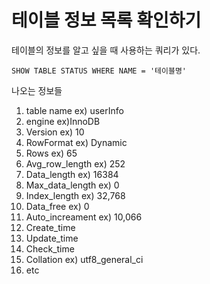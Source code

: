 # 테이블 정보 목록 확인하기
테이블의 정보를 알고 싶을 때 사용하는 쿼리가 있다.
```mysql
SHOW TABLE STATUS WHERE NAME = '테이블명'
```
나오는 정보들
1. table name ex) userInfo
2. engine ex)InnoDB
3. Version ex) 10
4. RowFormat ex) Dynamic
5. Rows ex) 65
6. Avg_row_length ex) 252
7. Data_length ex) 16384
8. Max_data_length ex) 0
9. Index_length ex) 32,768
10. Data_free ex) 0
11. Auto_increament ex) 10,066
12. Create_time
13. Update_time
14. Check_time
15. Collation ex) utf8_general_ci
16. etc

